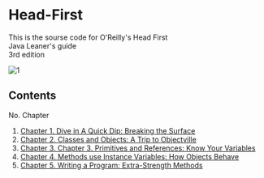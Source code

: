 # Head-First
This is the sourse code for O'Reilly's Head First
<br/>Java Leaner's guide
<br/>3rd edition


![1](https://user-images.githubusercontent.com/94693119/164407145-5396edf4-af17-4086-84af-b4ea964ceeb8.png)


## Contents

 No.  Chapter 


 1.  [Chapter 1. Dive in A Quick Dip: Breaking the Surface](./src/ch1)
 2.  [Chapter 2. Classes and Objects: A Trip to Objectville](./src/ch2)
 3.  [Chapter 3. Chapter 3. Primitives and References: Know Your Variables](./src/ch3)
 4.  [Chapter 4. Methods use Instance Variables: How Objects Behave](.src/ch4)
 5.  [Chapter 5. Writing a Program: Extra-Strength Methods](.src/ch5)

